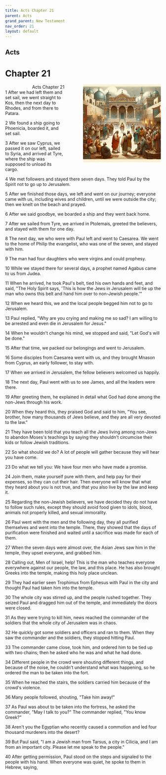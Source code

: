```yaml
---
title: Acts Chapter 21
parent: Acts
grand_parent: New Testament
nav_order: 21
layout: default
---
```


## Acts

# Chapter 21

<div style="clear: both; text-align: right;">
    <div style="max-width: 50%; height: auto; float: right; margin: 0 0 10px 10px; padding-left: 10%;">
        <img src="/assets/Image/Acts/500/21.jpg" alt="Acts Chapter 21" class="chapter-image">
    </div>
    <figcaption style="font-size: 14px; text-align: right;">Acts Chapter 21</figcaption>
</div>
1 After we had left them and set sail, we went straight to Kos, then the next day to Rhodes, and from there to Patara.

2 We found a ship going to Phoenicia, boarded it, and set sail.

3 After we saw Cyprus, we passed it on our left, sailed to Syria, and arrived at Tyre, where the ship was supposed to unload its cargo.

4 We met followers and stayed there seven days. They told Paul by the Spirit not to go up to Jerusalem.

5 After we finished those days, we left and went on our journey; everyone came with us, including wives and children, until we were outside the city; then we knelt on the beach and prayed.

6 After we said goodbye, we boarded a ship and they went back home.

7 After we sailed from Tyre, we arrived in Ptolemais, greeted the believers, and stayed with them for one day.

8 The next day, we who were with Paul left and went to Caesarea. We went to the home of Philip the evangelist, who was one of the seven, and stayed with him.

9 The man had four daughters who were virgins and could prophesy.

10 While we stayed there for several days, a prophet named Agabus came to us from Judea.

11 When he arrived, he took Paul's belt, tied his own hands and feet, and said, "The Holy Spirit says, 'This is how the Jews in Jerusalem will tie up the man who owns this belt and hand him over to non-Jewish people.'"

12 When we heard this, we and the local people begged him not to go to Jerusalem.

13 Paul replied, "Why are you crying and making me so sad? I am willing to be arrested and even die in Jerusalem for Jesus."

14 When he wouldn't change his mind, we stopped and said, "Let God's will be done."

15 After that time, we packed our belongings and went to Jerusalem.

16 Some disciples from Caesarea went with us, and they brought Mnason from Cyprus, an early follower, to stay with.

17 When we arrived in Jerusalem, the fellow believers welcomed us happily.

18 The next day, Paul went with us to see James, and all the leaders were there.

19 After greeting them, he explained in detail what God had done among the non-Jews through his work.

20 When they heard this, they praised God and said to him, "You see, brother, how many thousands of Jews believe, and they are all very devoted to the law."

21 They have been told that you teach all the Jews living among non-Jews to abandon Moses's teachings by saying they shouldn't circumcise their kids or follow Jewish traditions.

22 So what should we do? A lot of people will gather because they will hear you have come.

23 Do what we tell you: We have four men who have made a promise.

24 Join them, make yourself pure with them, and help pay for their expenses, so they can cut their hair. Then everyone will know that what they heard about you is not true, and that you also live by the law and keep it.

25 Regarding the non-Jewish believers, we have decided they do not have to follow such rules, except they should avoid food given to idols, blood, animals not properly killed, and sexual immorality.

26 Paul went with the men and the following day, they all purified themselves and went into the temple. There, they showed that the days of purification were finished and waited until a sacrifice was made for each of them.

27 When the seven days were almost over, the Asian Jews saw him in the temple, they upset everyone, and grabbed him.

28 Calling out, Men of Israel, help! This is the man who teaches everyone everywhere against our people, the law, and this place. He has also brought Greeks into the temple, making this holy place unclean.

29 They had earlier seen Trophimus from Ephesus with Paul in the city and thought Paul had taken him into the temple.

30 The whole city was stirred up, and the people rushed together. They seized Paul and dragged him out of the temple, and immediately the doors were closed.

31 As they were trying to kill him, news reached the commander of the soldiers that the whole city of Jerusalem was in chaos.

32 He quickly got some soldiers and officers and ran to them. When they saw the commander and the soldiers, they stopped hitting Paul.

33 The commander came close, took him, and ordered him to be tied up with two chains; then he asked who he was and what he had done.

34 Different people in the crowd were shouting different things, and because of the noise, he couldn't understand what was happening, so he ordered the man to be taken into the fort.

35 When he reached the stairs, the soldiers carried him because of the crowd's violence.

36 Many people followed, shouting, "Take him away!"

37 As Paul was about to be taken into the fortress, he asked the commander, "May I talk to you?" The commander replied, "You know Greek?"

38 Aren't you the Egyptian who recently caused a commotion and led four thousand murderers into the desert?

39 But Paul said, "I am a Jewish man from Tarsus, a city in Cilicia, and I am from an important city. Please let me speak to the people."

40 After getting permission, Paul stood on the steps and signaled to the people with his hand. When everyone was quiet, he spoke to them in Hebrew, saying,


